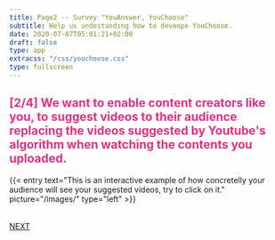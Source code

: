 ```yaml
---
title: Page2 -- Survey "YouAnswer, YouChoose"
subtitle: Help us undestanding how to deveope YouChoose.
date: 2020-07-07T05:01:21+02:00
draft: false
type: app
extracss: "/css/youchoose.css" 
type: fullscreen
---
```


<div class="container">
<div class="col-md-8">

<h2 class="titlehp" style="color:#e33180;">[2/4] We want to enable content creators like you, to suggest videos to their audience replacing the videos suggested by Youtube's algorithm when watching the contents you uploaded.</h2>
{{< entry 
    text="This is an interactive example of how concretelly your audience will see your suggested videos, try to click on it." 
    picture="/images/" 
    type="left" 
>}}



<div class="fba" style="padding-top:2rem;">
  <a class="fba" href="/q3/"><span class="fba"> NEXT</span></a>
</div>

</div>
</div>
